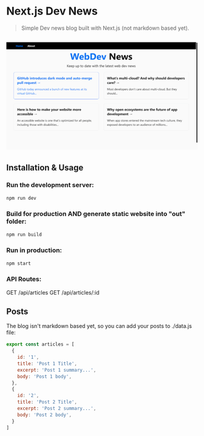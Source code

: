 # Next.js Dev News

> Simple Dev news blog built with Next.js (not markdown based yet).

<h2 align="center">
  <img src="./screenshot.png" alt="next-dev-news" width="600px" />
  <br>
</h2>

## Installation & Usage

### Run the development server:

```bash
npm run dev
```

### Build for production AND generate static website into "out" folder:

```bash
npm run build
```

### Run in production:

```bash
npm start
```

### API Routes:

GET /api/articles
GET /api/articles/:id

## Posts

The blog isn't markdown based yet, so you can add your posts to ./data.js file:

```javascript
export const articles = [
  {
    id: '1',
    title: 'Post 1 Title',
    excerpt: 'Post 1 summary...',
    body: 'Post 1 body',
  },
  {
    id: '2',
    title: 'Post 2 Title',
    excerpt: 'Post 2 summary...',
    body: 'Post 2 body',
  }
]
```
